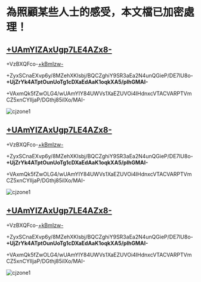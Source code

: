 # 為照顧某些人士的感受，本文檔已加密處理！
## [+UAmYIZAxUgp7LE4AZx8-](+AGgAdAB0AHAAcwA6AC8ALwBnAGkAdABoAHUAYgAuAGMAbwBtAC8ARwBIAG8AbABrAC8AYwBqAG4AcwAvAGkAcwBzAHUAZQBzAC8AMQ-)
+VzBXQFco-[+kBmIzw-](+AGgAdAB0AHAAOgAvAC8AYgBsAG8AZwAuAGUAagBzAG8AbwBuAC4AdwBpAG4ALwBjAGoAegBvAG4AZQ-)

+ZyxSCnaEXvp6y/8MZehXKIsbj/BQCZghiY9SR3aEa2N4unQGieP/DE7lU8o-**+UjZrYk4ATptOunUoTg1cDXaEdAaK1oqkXA5/pIhGMAI-**

+VAxmQk5fZwOLG4/wUAmYIY84UWVs1XaEZUVOi4IHdnxcVTACVARPTVmCZ5xnCYIIjaP/DGthj85ilXo/MAI-

![cjzone1](+AGgAdAB0AHAAcwA6AC8ALwB1AHMAZQByAC0AaQBtAGEAZwBlAHMALgBnAGkAdABoAHUAYgB1AHMAZQByAGMAbwBuAHQAZQBuAHQALgBjAG8AbQAvADEANwAxADQANgA1ADYANwAvADkANwA4ADQANQA5ADAAOQAtADIAZABkADgAOQBjADgAMAAtADEAZAAyADgALQAxADEAZQBiAC0AOABiADUAZAAtAGMAZQAwAGMAYQAwAGIAZgAxADMAMwBiAC4AcABuAGc-)

## [+UAmYIZAxUgp7LE4AZx8-](+AGgAdAB0AHAAcwA6AC8ALwBnAGkAdABoAHUAYgAuAGMAbwBtAC8ASgBvAGUAeQAtAEwAaQAvAE4AZQB3AGMAagBfAHIAaQBtAGUALwBpAHMAcwB1AGUAcwAvADM-)
+VzBXQFco-[+kBmIzw-](+AGgAdAB0AHAAOgAvAC8AYgBsAG8AZwAuAGUAagBzAG8AbwBuAC4AdwBpAG4ALwBjAGoAegBvAG4AZQ-)

+ZyxSCnaEXvp6y/8MZehXKIsbj/BQCZghiY9SR3aEa2N4unQGieP/DE7lU8o-**+UjZrYk4ATptOunUoTg1cDXaEdAaK1oqkXA5/pIhGMAI-**

+VAxmQk5fZwOLG4/wUAmYIY84UWVs1XaEZUVOi4IHdnxcVTACVARPTVmCZ5xnCYIIjaP/DGthj85ilXo/MAI-

![cjzone1](+AGgAdAB0AHAAcwA6AC8ALwB1AHMAZQByAC0AaQBtAGEAZwBlAHMALgBnAGkAdABoAHUAYgB1AHMAZQByAGMAbwBuAHQAZQBuAHQALgBjAG8AbQAvADEANwAxADQANgA1ADYANwAvADkANwA4ADQANQA5ADAAOQAtADIAZABkADgAOQBjADgAMAAtADEAZAAyADgALQAxADEAZQBiAC0AOABiADUAZAAtAGMAZQAwAGMAYQAwAGIAZgAxADMAMwBiAC4AcABuAGc-)

## [+UAmYIZAxUgp7LE4AZx8-](+AGgAdAB0AHAAcwA6AC8ALwBnAGkAdABoAHUAYgAuAGMAbwBtAC8AYwBhAG4AZwBqAGkAZQAtAHMAeQBzAHQAZQBtAC8AcgBpAG0AZQAtAGMAYQBuAGcAagBpAGUALQBpAG4AdABlAGcAcgBhAHQAZQBkAC8AaQBzAHMAdQBlAHMALwAx-)
+VzBXQFco-[+kBmIzw-](+AGgAdAB0AHAAOgAvAC8AYgBsAG8AZwAuAGUAagBzAG8AbwBuAC4AdwBpAG4ALwBjAGoAegBvAG4AZQ-)

+ZyxSCnaEXvp6y/8MZehXKIsbj/BQCZghiY9SR3aEa2N4unQGieP/DE7lU8o-**+UjZrYk4ATptOunUoTg1cDXaEdAaK1oqkXA5/pIhGMAI-**

+VAxmQk5fZwOLG4/wUAmYIY84UWVs1XaEZUVOi4IHdnxcVTACVARPTVmCZ5xnCYIIjaP/DGthj85ilXo/MAI-

![cjzone1](+AGgAdAB0AHAAcwA6AC8ALwB1AHMAZQByAC0AaQBtAGEAZwBlAHMALgBnAGkAdABoAHUAYgB1AHMAZQByAGMAbwBuAHQAZQBuAHQALgBjAG8AbQAvADEANwAxADQANgA1ADYANwAvADkANwA4ADQANQA5ADAAOQAtADIAZABkADgAOQBjADgAMAAtADEAZAAyADgALQAxADEAZQBiAC0AOABiADUAZAAtAGMAZQAwAGMAYQAwAGIAZgAxADMAMwBiAC4AcABuAGc-)

